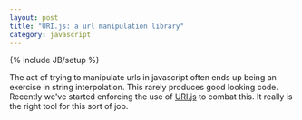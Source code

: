 ```yaml
---
layout: post
title: "URI.js: a url manipulation library"
category: javascript
---
```

{% include JB/setup %}

The act of trying to manipulate urls in javascript often ends up being an exercise in string interpolation. This rarely produces good looking code. Recently we've started enforcing the use of [URI.js](https://github.com/medialize/URI.js) to combat this. It really is the right tool for this sort of job.
